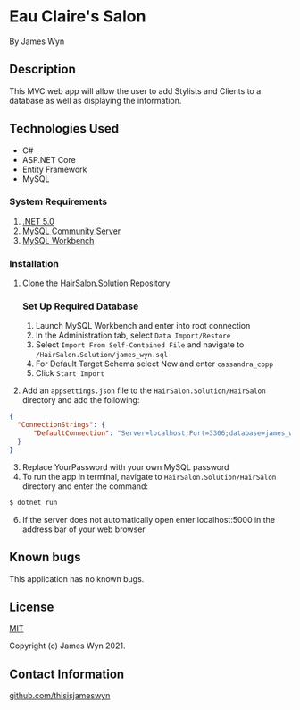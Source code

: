 # Eau Claire's Salon

By James Wyn

## Description
This MVC web app will allow the user to add Stylists and Clients to a database as well as displaying the information.

## Technologies Used

* C#
* ASP.NET Core
* Entity Framework
* MySQL

### System Requirements 
1. [.NET 5.0](https://dotnet.microsoft.com/download)  
1. [MySQL Community Server](https://dev.mysql.com/downloads/file/?id=484914)
1. [MySQL Workbench](https://dev.mysql.com/downloads/file/?id=484391)

### Installation
1. Clone the [HairSalon.Solution](https://github.com/Thisisjameswyn/HairSalon.Solution) Repository

    ### Set Up Required Database
    1. Launch MySQL Workbench and enter into root connection
    1. In the Administration tab, select `Data Import/Restore`
    1. Select `Import From Self-Contained File` and navigate to `/HairSalon.Solution/james_wyn.sql`
    1. For Default Target Schema select New and enter `cassandra_copp`
    1. Click `Start Import`

2. Add an `appsettings.json` file to the `HairSalon.Solution/HairSalon` directory and add the following:
```json
{
  "ConnectionStrings": {
      "DefaultConnection": "Server=localhost;Port=3306;database=james_wyn;uid=root;pwd=YourPassword;"
  }
}
```
3. Replace YourPassword with your own MySQL password
4. To run the app in terminal, navigate to `HairSalon.Solution/HairSalon` directory and enter the command:
```cs
$ dotnet run
```
6. If the server does not automatically open enter localhost:5000 in the address bar of your web browser

## Known bugs

This application has no known bugs.

## License

[MIT](https://opensource.org/licenses/MIT)

Copyright (c) James Wyn 2021.

## Contact Information

[github.com/thisisjameswyn](http://github.com/thisisjameswyn)
